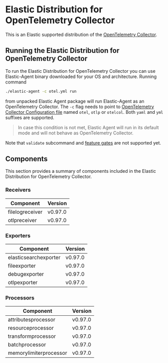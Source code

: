 # Elastic Distribution for OpenTelemetry Collector

This is an Elastic supported distribution of the [OpenTelemetry Collector](https://github.com/open-telemetry/opentelemetry-collector).

## Running the Elastic Distribution for OpenTelemetry Collector

To run the Elastic Distribution for OpenTelemetry Collector you can use Elastic-Agent binary downloaded for your OS and architecture. 
Running command 

```bash
./elastic-agent -c otel.yml run
```

from unpacked Elastic Agent package will run Elastic-Agent as an OpenTelemetry Collector. The `-c` flag needs to point to [OpenTelemetry Collector Configuration file](https://opentelemetry.io/docs/collector/configuration/) named `otel`, `otlp` or `otelcol`.
Both `yaml` and `yml` suffixes are supported. 

> In case this condition is not met, Elastic Agent will run in its default mode and will not behave as OpenTelemetry Collector.

Note that `validate` subcommand and [feature gates](https://github.com/open-telemetry/opentelemetry-collector/blob/main/featuregate/README.md#controlling-gates) are not supported yet.

## Components

This section provides a summary of components included in the Elastic Distribution for OpenTelemetry Collector.


### Receivers

| Component | Version |
|---|---|
| filelogreceiver | v0.97.0|
| otlpreceiver | v0.97.0|




### Exporters

| Component | Version |
|---|---|
| elasticsearchexporter | v0.97.0|
| fileexporter | v0.97.0|
| debugexporter | v0.97.0|
| otlpexporter | v0.97.0|




### Processors

| Component | Version |
|---|---|
| attributesprocessor | v0.97.0|
| resourceprocessor | v0.97.0|
| transformprocessor | v0.97.0|
| batchprocessor | v0.97.0|
| memorylimiterprocessor | v0.97.0|



